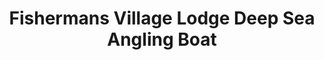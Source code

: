 ---
title: "Fishermans Village Lodge Deep Sea Angling Boat"
address: "Atlantic Drive, Downings, Co. Donegal"
tel: "+353 (0)74 915 5080"
county: "Down"
category: "Angling"
type: "Content"
lat: "55.19552230834961"
lng: "-7.816474437713623"
---